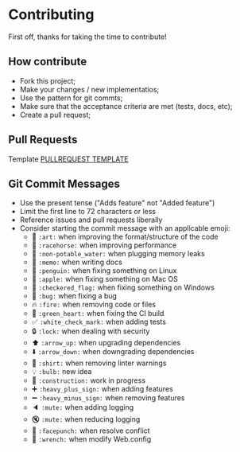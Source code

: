 # Contributing

First off, thanks for taking the time to contribute!

## How contribute

* Fork this project;
* Make your changes / new implementatios;
* Use the pattern for git commts;
* Make sure that the acceptance criteria are met (tests, docs, etc);
* Create a pull request;

## Pull Requests

Template [PULLREQUEST TEMPLATE](PULL_REQUEST_TEMPLATE.md)

## Git Commit Messages

* Use the present tense ("Adds feature" not "Added feature")
* Limit the first line to 72 characters or less
* Reference issues and pull requests liberally
* Consider starting the commit message with an applicable emoji:
  * :art: `:art:` when improving the format/structure of the code
  * :racehorse: `:racehorse:` when improving performance
  * :non-potable_water: `:non-potable_water:` when plugging memory leaks
  * :memo: `:memo:` when writing docs
  * :penguin: `:penguin:` when fixing something on Linux
  * :apple: `:apple:` when fixing something on Mac OS
  * :checkered_flag: `:checkered_flag:` when fixing something on Windows
  * :bug: `:bug:` when fixing a bug
  * :fire: `:fire:` when removing code or files
  * :green_heart: `:green_heart:` when fixing the CI build
  * :white_check_mark: `:white_check_mark:` when adding tests
  * :lock: `:lock:` when dealing with security
  * :arrow_up: `:arrow_up:` when upgrading dependencies
  * :arrow_down: `:arrow_down:` when downgrading dependencies
  * :shirt: `:shirt:` when removing linter warnings
  * :bulb: `:bulb:` new idea
  * :construction: `:construction:` work in progress
  * :heavy_plus_sign: `:heavy_plus_sign:` when adding features
  * :heavy_minus_sign: `:heavy_minus_sign:` when removing features
  * :speaker: `:mute:` when adding logging
  * :mute: `:mute:` when reducing logging
  * :facepunch: `:facepunch:` when resolve conflict
  * :wrench: `:wrench:` when modify Web.config
